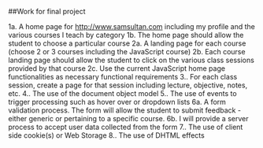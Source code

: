 ##Work for final project

1a. A home page for http://www.samsultan.com including my profile and the various courses I teach by category
1b. The home page should allow the student to choose a particular course
2a. A landing page for each course (choose 2 or 3 courses including the JavaScript course)
2b. Each course landing page should allow the student to click on the various class sessions provided by that course
2c. Use the current JavaScript home page functionalities as necessary functional requirements
3.. For each class session, create a page for that session including lecture, objective, notes, etc.
4.. The use of the document object model
5.. The use of events to trigger processing such as hover over or dropdown lists
6a. A form validation process. The form will allow the student to submit feedback - either generic or pertaining to a specific course.
6b. I will provide a server process to accept user data collected from the form
7.. The use of client side cookie(s) or Web Storage
8.. The use of DHTML effects

